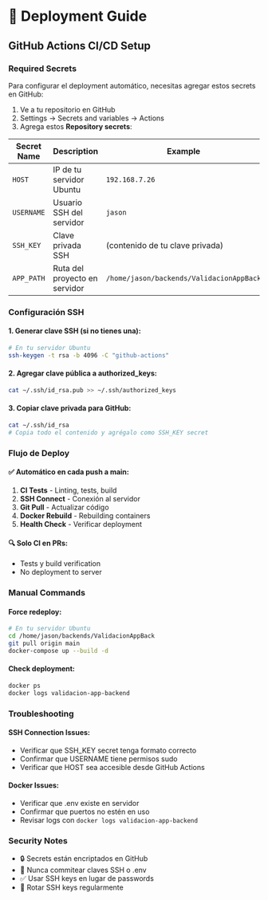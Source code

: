# 🚀 Deployment Guide

## GitHub Actions CI/CD Setup

### Required Secrets

Para configurar el deployment automático, necesitas agregar estos secrets en GitHub:

1. Ve a tu repositorio en GitHub
2. Settings → Secrets and variables → Actions
3. Agrega estos **Repository secrets**:

| Secret Name | Description | Example |
|-------------|-------------|---------|
| `HOST` | IP de tu servidor Ubuntu | `192.168.7.26` |
| `USERNAME` | Usuario SSH del servidor | `jason` |
| `SSH_KEY` | Clave privada SSH | (contenido de tu clave privada) |
| `APP_PATH` | Ruta del proyecto en servidor | `/home/jason/backends/ValidacionAppBack` |

### Configuración SSH

#### 1. Generar clave SSH (si no tienes una):
```bash
# En tu servidor Ubuntu
ssh-keygen -t rsa -b 4096 -C "github-actions"
```

#### 2. Agregar clave pública a authorized_keys:
```bash
cat ~/.ssh/id_rsa.pub >> ~/.ssh/authorized_keys
```

#### 3. Copiar clave privada para GitHub:
```bash
cat ~/.ssh/id_rsa
# Copia todo el contenido y agrégalo como SSH_KEY secret
```

### Flujo de Deploy

#### ✅ **Automático en cada push a main:**
1. **CI Tests** - Linting, tests, build
2. **SSH Connect** - Conexión al servidor
3. **Git Pull** - Actualizar código
4. **Docker Rebuild** - Rebuilding containers
5. **Health Check** - Verificar deployment

#### 🔍 **Solo CI en PRs:**
- Tests y build verification
- No deployment to server

### Manual Commands

#### Force redeploy:
```bash
# En tu servidor Ubuntu
cd /home/jason/backends/ValidacionAppBack
git pull origin main
docker-compose up --build -d
```

#### Check deployment:
```bash
docker ps
docker logs validacion-app-backend
```

### Troubleshooting

#### SSH Connection Issues:
- Verificar que SSH_KEY secret tenga formato correcto
- Confirmar que USERNAME tiene permisos sudo
- Verificar que HOST sea accesible desde GitHub Actions

#### Docker Issues:
- Verificar que .env existe en servidor
- Confirmar que puertos no estén en uso
- Revisar logs con `docker logs validacion-app-backend`

### Security Notes

- 🔒 Secrets están encriptados en GitHub
- 🚫 Nunca commitear claves SSH o .env
- ✅ Usar SSH keys en lugar de passwords
- 🔄 Rotar SSH keys regularmente
